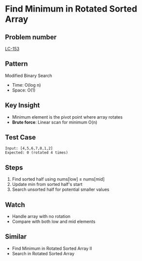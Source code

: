 # Find Minimum in Rotated Sorted Array

## Problem number

[LC-153](https://leetcode.com/problems/find-minimum-in-rotated-sorted-array)

## Pattern

Modified Binary Search

- Time: O(log n)
- Space: O(1)

## Key Insight

- Minimum element is the pivot point where array rotates
- **Brute force**: Linear scan for minimum O(n)

## Test Case

```
Input: [4,5,6,7,0,1,2]
Expected: 0 (rotated 4 times)
```

## Steps

1. Find sorted half using nums[low] ≤ nums[mid]
2. Update min from sorted half's start
3. Search unsorted half for potential smaller values

## Watch

- Handle array with no rotation
- Compare with both low and mid elements

## Similar

- Find Minimum in Rotated Sorted Array II
- Search in Rotated Sorted Array
